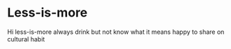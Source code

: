 # Less-is-more

Hi less-is-more
always drink but not know what it means
happy to share on cultural habit
